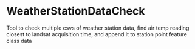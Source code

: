 # WeatherStationDataCheck
Tool to check multiple csvs of weather station data, find air temp reading closest to landsat acquisition time, and append it to station point feature class data
